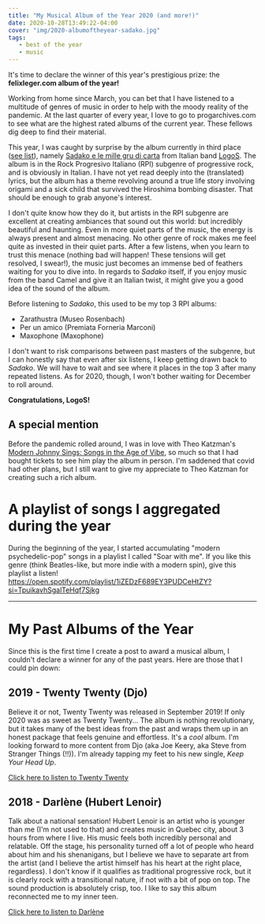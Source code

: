 ```yaml
---
title: "My Musical Album of the Year 2020 (and more!)"
date: 2020-10-28T13:49:22-04:00
cover: "img/2020-albumoftheyear-sadako.jpg"
tags:
   - best of the year
   - music
---
```


It's time to declare the winner of this year's prestigious prize: the **felixleger.com album of the year!**

Working from home since March, you can bet that I have listened to a multitude of genres of music in order to
help with the moody reality of the pandemic. At the last quarter of every year, I love to go to
progarchives.com to see what are the highest rated albums of the current year. These fellows dig deep to find
their material.

This year, I was caught by surprise by the album currently in third place ([see
list](http://www.progarchives.com/top-prog-albums.asp?ssubgenres=&syears=2020&scountries=&sminratings=0&smaxratings=0&sminavgratings=0&smaxresults=100&x=75&y=6#list)),
namely [Sadako e le mille gru di carta](https://logosprog.bandcamp.com/album/sadako-e-le-mille-gru-di-carta)
from Italian band [LogoS](https://logosprog.bandcamp.com/). The album is in the Rock Progresivo Italiano (RPI)
subgenre of progressive rock, and is obviously in Italian. I have not yet read deeply into the (translated)
lyrics, but the album has a theme revolving around a true life story involving origami and a sick child that
survived the Hiroshima bombing disaster. That should be enough to grab anyone's interest.

I don't quite know how they do it, but artists in the RPI subgenre are excellent at creating ambiances that
sound out this world: but incredibly beautiful and haunting. Even in more quiet parts of the music, the energy
is always present and almost menacing. No other genre of rock makes me feel quite as invested in their quiet
parts.  After a few listens, when you learn to trust this menace (nothing bad will happen! These tensions will
get resolved, I swear!), the music just becomes an immense bed of feathers waiting for you to dive into. In
regards to *Sadako* itself, if you enjoy music from the band Camel and give it an Italian twist, it might give
you a good idea of the sound of the album.

Before listening to *Sadako*, this used to be my top 3 RPI albums:

- Zarathustra (Museo Rosenbach)
- Per un amico (Premiata Forneria Marconi)
- Maxophone (Maxophone)

I don't want to risk comparisons between past masters of the subgenre, but I can honestly say that even after
six listens, I keep getting drawn back to *Sadako*. We will have to wait and see where it places in the top 3
after many repeated listens. As for 2020, though, I won't bother waiting for December to roll around.

**Congratulations, LogoS!**

## A special mention

Before the pandemic rolled around, I was in love with Theo Katzman's [Modern Johnny Sings: Songs in the Age of
Vibe](https://theokatzman.bandcamp.com/album/modern-johnny-sings-songs-in-the-age-of-vibe), so much so that I
had bought tickets to see him play the album in person. I'm saddened that covid had other plans, but I still
want to give my appreciate to Theo Katzman for creating such a rich album.

# A playlist of songs I aggregated during the year

During the beginning of the year, I started accumulating "modern psychedelic-pop" songs in a playlist I called
"Soar with me". If you like this genre (think Beatles-like, but more indie with a modern spin), give this playlist a
listen!  https://open.spotify.com/playlist/1iZEDzF689EY3PUDCeHtZY?si=TpuikavhSgalTeHqf7Sjkg

---

# My Past Albums of the Year

Since this is the first time I create a post to award a musical album, I couldn't declare a winner for any of
the past years. Here are those that I could pin down:

## 2019 - Twenty Twenty (Djo)

Believe it or not, Twenty Twenty was released in September 2019! If only 2020 was as sweet as Twenty Twenty...
The album is nothing revolutionary, but it takes many of the best ideas from the past and wraps them up in an
honest package that feels genuine and effortless. It's a *cool* album. I'm looking forward to more content
from Djo (aka Joe Keery, aka Steve from Stranger Things (!!)). I'm already tapping my feet to his new single,
*Keep Your Head Up*.

[Click here to listen to Twenty
Twenty](https://www.youtube.com/playlist?list=PLd8W-283kUR8gk9AS_E6kCAt4KWtXC8pS)

## 2018 - Darlène (Hubert Lenoir)

Talk about a national sensation! Hubert Lenoir is an artist who is younger than me (I'm not used to that) and
creates music in Quebec city, about 3 hours from where I live. His music feels both incredibly personal and
relatable. Off the stage, his personality turned off a lot of people who heard about him and his shenanigans,
but I believe we have to separate art from the artist (and I believe the artist himself has his heart at the
right place, regardless). I don't know if it qualifies as traditional progressive rock, but it is clearly rock
with a transitional nature, if not with a bit of pop on top. The sound production is absolutely crisp, too. I
like to say this album reconnected me to my inner teen.

[Click here to listen to Darlène](https://hubertlenoir.bandcamp.com/album/darl-ne)
